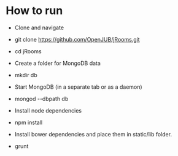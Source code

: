 # How to run

- Clone and navigate
 - git clone https://github.com/OpenJUB/jRooms.git
 - cd jRooms

- Create a folder for MongoDB data
 - mkdir db

- Start MongoDB (in a separate tab or as a daemon)
 - mongod --dbpath db

- Install node dependencies
 - npm install

- Install bower dependencies and place them in static/lib folder.
 - grunt

